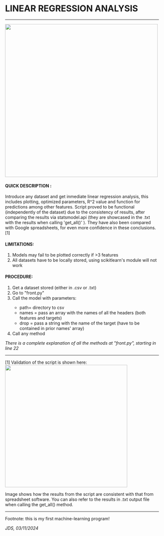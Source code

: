 # LINEAR REGRESSION ANALYSIS 
<hr>
<img src="https://lh3.googleusercontent.com/drive-viewer/AKGpihaxzyZw4QmmEZU3w2aKtZJ-q4rL_qyoJmbMll7Vgyglfjoi4WUOVP-I3lgkPbOv1l-rJt0Twju_sHbMxH208sBF4ppk=s1600" width = "500"/>


 

<h4> QUICK DESCRIPTION : </h4> 
<p> Introduce any dataset and get inmediate linear regression analysis, this includes
plotting, optimized parameters, R^2 value and function for predictions among other features.
Script proved to be functional (independently of the dataset) due to the consistency of results, 
after comparing the results via statsmodel.api (they are showcased in the .txt with the results
when calling 'get_all()' ). They have also been compared with Google spreadsheets, for even 
 more confidence in these conclusions. [1] </p>

<h4> LIMITATIONS: </h4><ol> 
    <li>  Models may fail to be plotted correctly if >3 features </li>
    <li>  All datasets have to be locally stored, using scikitlearn's module will not work </li>
    </ol>

<h4> PROCEDURE: </h4><ol> <li>  Get a dataset stored (either in .csv or .txt) </li>
 <li> Go to "front.py" </li>
<li> Call the model with parameters: </li>
    <ul>
    <li> path= directory to csv </li>
     <li> names = pass an array with the names of all the headers (both features and targets) </li>
    <li> drop = pass a string with the name of the target (have to be contained in prior names' array)  </li>   
    </ul>
<li> Call any method </li>
    </ol>
<p> <i> There is a complete explanation of all the methods at "front.py", starting in line 22 </i></p>

<hr>
[1] Validation of the script is shown here: 
<img src="https://lh3.googleusercontent.com/drive-viewer/AKGpihYt0HfmFcoMSvHtqkSnDRPNLFL_ajuPCR3WFClTwTVvRGCiaZ8oBjp-ttcRT4l6rVsCVFdGBvlEoF53dOdW4cS4VvPRzQ=s1600" width = "400", height "500" /> 

<p> Image shows how the results from the script are consistent with that from spreadsheet software. You can also refer to the results in .txt output file when calling 
the get_all() method. </p>

<hr>
<p> Footnote: this is my first machine-learning program! </p>
<p> <i> JDS, 03/11/2024 </i></p>

